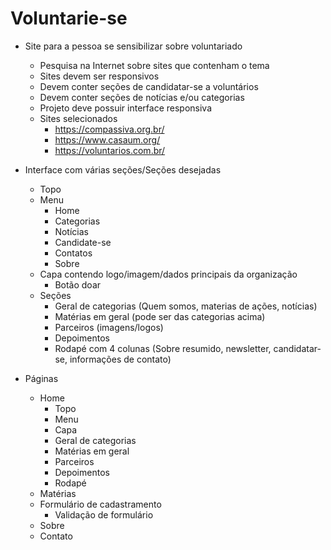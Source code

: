 # Voluntarie-se

* Site para a pessoa se sensibilizar sobre voluntariado
  * Pesquisa na Internet sobre sites que contenham o tema
  * Sites devem ser responsivos
  * Devem conter seções de candidatar-se a voluntários
  * Devem conter seções de notícias e/ou categorias
  * Projeto deve possuir interface responsiva
  * Sites selecionados
    * https://compassiva.org.br/
    * https://www.casaum.org/
    * https://voluntarios.com.br/

* Interface com várias seções/Seções desejadas
  * Topo
  * Menu
    * Home
    * Categorias
    * Notícias
    * Candidate-se
    * Contatos
    * Sobre
  * Capa contendo logo/imagem/dados principais da organização
    * Botão doar
  * Seções
    * Geral de categorias (Quem somos, materias de ações, notícias)
    * Matérias em geral (pode ser das categorias acima)
    * Parceiros (imagens/logos)
    * Depoimentos
    * Rodapé com 4 colunas (Sobre resumido, newsletter, candidatar-se, informações de contato)

* Páginas
  * Home
    * Topo
    * Menu
    * Capa
    * Geral de categorias
    * Matérias em geral
    * Parceiros
    * Depoimentos
    * Rodapé
  * Matérias
  * Formulário de cadastramento
    * Validação de formulário
  * Sobre
  * Contato